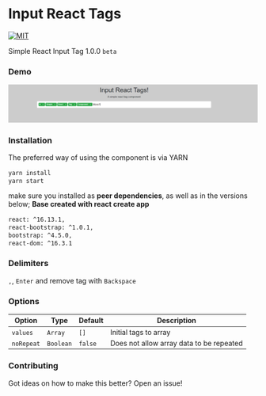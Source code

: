 Input React Tags
===

[![MIT](https://img.shields.io/npm/l/react-tag-input.svg?style=flat-square)](https://github.com/clebervasc/Input-tag/blob/master/LICENSE)

Simple React Input Tag 1.0.0 `beta`

### Demo
![img](demo.png)

### Installation
The preferred way of using the component is via YARN

```
yarn install
yarn start
```

make sure you installed as **peer dependencies**, as well as in the versions below;
**Base created with react create app**
```
react: ^16.13.1,
react-bootstrap: ^1.0.1,
bootstrap: ^4.5.0,
react-dom: ^16.3.1
```

### Delimiters
`,`, `Enter` and remove tag with `Backspace`

### Options

Option | Type | Default | Description
--- | --- | --- | ---
|`values` | `Array` | `[]` | Initial tags ​​to array
|`noRepeat` | `Boolean` | `false` | Does not allow array data to be repeated

### Contributing
Got ideas on how to make this better? Open an issue!
